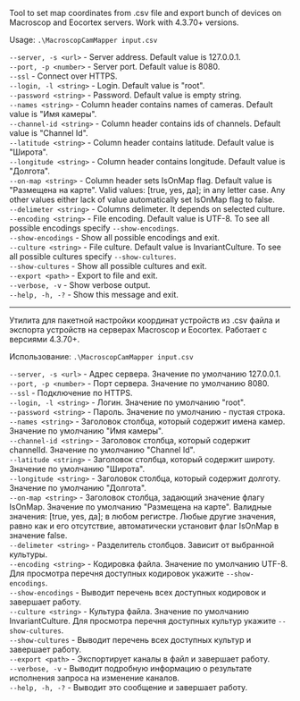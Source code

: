 Tool to set map coordinates from .csv file and export bunch of devices on Macroscop and Eocortex servers.
Work with 4.3.70+ versions.

Usage: `.\MacroscopCamMapper input.csv`

`--server, -s <url>` - Server address. Default value is 127.0.0.1.\
`--port, -p <number>` - Server port. Default value is 8080.\
`--ssl` - Connect over HTTPS.\
`--login, -l <string>` - Login. Default value is "root".\
`--password <string>` - Password. Default value is empty string.\
`--names <string>` - Column header contains names of cameras. Default value is "Имя камеры".\
`--channel-id <string>` - Column header contains ids of channels. Default value is "Channel Id".\
`--latitude <string>` - Column header contains latitude. Default value is "Широта".\
`--longitude <string>` - Column header contains longitude. Default value is "Долгота".\
`--on-map <string>` - Column header sets IsOnMap flag. Default value is "Размещена на карте". Valid values: [true, yes, да]; in any letter case. Any other values either lack of value automatically set IsOnMap flag to false.\
`--delimeter <string>` - Columns delimeter. It depends on selected culture.\
`--encoding <string>` - File encoding. Default value is UTF-8. To see all possible encodings specify `--show-encodings`.\
`--show-encodings` - Show all possible encodings and exit.\
`--culture <string>` - File culture. Default value is InvariantCulture. To see all possible cultures specify `--show-cultures`.\
`--show-cultures` - Show all possible cultures and exit.\
`--export <path>` - Export to file and exit.\
`--verbose, -v` - Show verbose output.\
`--help, -h, -?` - Show this message and exit.

---

Утилита для пакетной настройки координат устройств из .csv файла и экспорта устройств на серверах Macroscop и Eocortex. Работает с версиями 4.3.70+.

Использование: `.\MacroscopCamMapper input.csv`

`--server, -s <url>` - Адрес сервера. Значение по умолчанию 127.0.0.1.\
`--port, -p <number>` - Порт сервера. Значение по умолчанию 8080.\
`--ssl` - Подключение по HTTPS.\
`--login, -l <string>` - Логин. Значение по умолчанию "root".\
`--password <string>` - Пароль. Значение по умолчанию - пустая строка.\
`--names <string>` - Заголовок столбца, который содержит имена камер. Значение по умолчанию "Имя камеры".\
`--channel-id <string>` - Заголовок столбца, который содержит channelId. Значение по умолчанию "Channel Id".\
`--latitude <string>` - Заголовок столбца, который содержит широту. Значение по умолчанию "Широта".\
`--longitude <string>` - Заголовок столбца, который содержит долготу. Значение по умолчанию "Долгота".\
`--on-map <string>` - Заголовок столбца, задающий значение флагу IsOnMap. Значение по умолчанию "Размещена на карте". Валидные значения: [true, yes, да]; в любом регистре. Любые другие значения, равно как и его отсутствие,  автоматически установит флаг IsOnMap в значение false.\
`--delimeter <string>` - Разделитель столбцов. Зависит от выбранной культуры.\
`--encoding <string>` - Кодировка файла. Значение по умолчанию UTF-8. Для просмотра перечня доступных кодировок укажите `--show-encodings`.\
`--show-encodings` - Выводит перечень всех доступных кодировок и завершает работу.\
`--culture <string>` - Культура файла. Значение по умолчанию InvariantCulture. Для просмотра перечня доступных культур укажите `--show-cultures`.\
`--show-cultures` - Выводит перечень всех доступных культур и завершает работу.\
`--export <path>` - Экспортирует каналы в файл и завершает работу.\
`--verbose, -v` - Выводит подробную информацию о результате исполнения запроса на изменение каналов.\
`--help, -h, -?` - Выводит это сообщение и завершает работу.